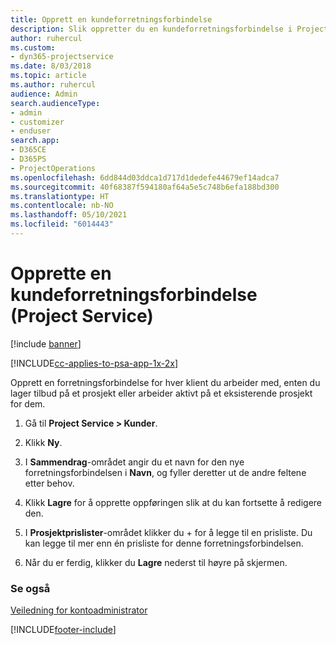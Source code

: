 ```yaml
---
title: Opprett en kundeforretningsforbindelse
description: Slik oppretter du en kundeforretningsforbindelse i Project Service
author: ruhercul
ms.custom:
- dyn365-projectservice
ms.date: 8/03/2018
ms.topic: article
ms.author: ruhercul
audience: Admin
search.audienceType:
- admin
- customizer
- enduser
search.app:
- D365CE
- D365PS
- ProjectOperations
ms.openlocfilehash: 6dd844d03ddca1d717d1dedefe44679ef14adca7
ms.sourcegitcommit: 40f68387f594180af64a5e5c748b6efa188bd300
ms.translationtype: HT
ms.contentlocale: nb-NO
ms.lasthandoff: 05/10/2021
ms.locfileid: "6014443"
---
```

# <a name="create-a-customer-account-project-service"></a>Opprette en kundeforretningsforbindelse (Project Service)

[!include [banner](../includes/psa-now-project-operations.md)]

[!INCLUDE[cc-applies-to-psa-app-1x-2x](../includes/cc-applies-to-psa-app-1x-2x.md)]

Opprett en forretningsforbindelse for hver klient du arbeider med, enten du lager tilbud på et prosjekt eller arbeider aktivt på et eksisterende prosjekt for dem.  
  
1.  Gå til **Project Service > Kunder**.  
  
2.  Klikk **Ny**.  
  
3.  I **Sammendrag**-området angir du et navn for den nye forretningsforbindelsen i **Navn**, og fyller deretter ut de andre feltene etter behov.  
  
4.  Klikk **Lagre** for å opprette oppføringen slik at du kan fortsette å redigere den.  
  
5.  I **Prosjektprislister**-området klikker du + for å legge til en prisliste. Du kan legge til mer enn én prisliste for denne forretningsforbindelsen.  
  
6.  Når du er ferdig, klikker du **Lagre** nederst til høyre på skjermen.  
  
### <a name="see-also"></a>Se også  
 [Veiledning for kontoadministrator](../psa/account-manager-guide.md)


[!INCLUDE[footer-include](../includes/footer-banner.md)]